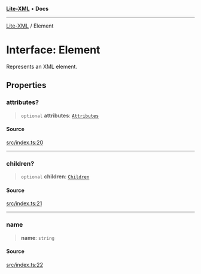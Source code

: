 [**Lite-XML**](../README.md) • **Docs**

***

[Lite-XML](../globals.md) / Element

# Interface: Element

Represents an XML element.

## Properties

### attributes?

> `optional` **attributes**: [`Attributes`](../type-aliases/Attributes.md)

#### Source

[src/index.ts:20](https://github.com/softcraft-development/lite-xml/blob/90c81a440315c85619608e51fca7935d56461c89/src/index.ts#L20)

***

### children?

> `optional` **children**: [`Children`](../type-aliases/Children.md)

#### Source

[src/index.ts:21](https://github.com/softcraft-development/lite-xml/blob/90c81a440315c85619608e51fca7935d56461c89/src/index.ts#L21)

***

### name

> **name**: `string`

#### Source

[src/index.ts:22](https://github.com/softcraft-development/lite-xml/blob/90c81a440315c85619608e51fca7935d56461c89/src/index.ts#L22)
